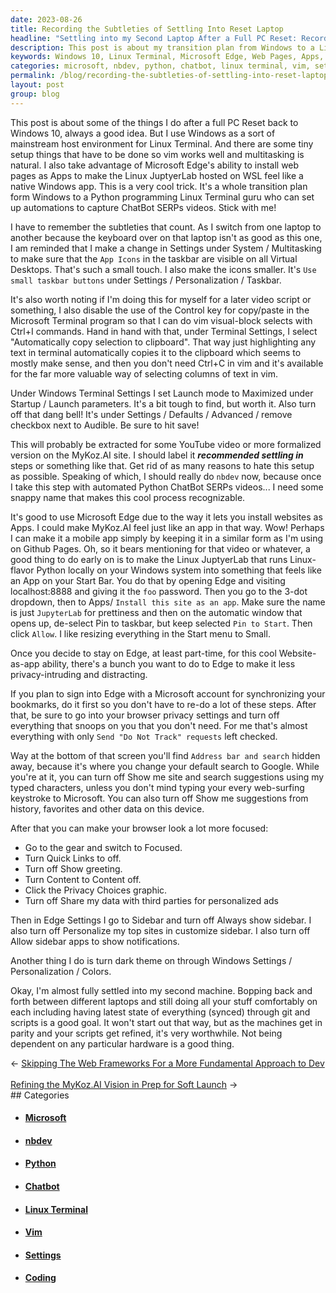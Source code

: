 ```yaml
---
date: 2023-08-26
title: Recording the Subtleties of Settling Into Reset Laptop
headline: "Settling into my Second Laptop After a Full PC Reset: Recording the Subtleties That Count"
description: This post is about my transition plan from Windows to a Linux Terminal environment for Python programming, and the small setup steps I take to make sure everything runs smoothly. I share my tips for making Linux JuptyerLab hosted on WSL feel like a native Windows app, disabling the Control key for copy/paste in the Microsoft Terminal program, and using Microsoft Edge to install web pages as Apps. I also share my advice for customizing Edge to make it less privacy-intrusive and distracting.
keywords: Windows 10, Linux Terminal, Microsoft Edge, Web Pages, Apps, Python, Programming, ChatBot, SERPs, Videos, Settings, System, Multitasking, App Icons, Taskbar, Small Taskbar Buttons, Personalization, Control Key, Copy/Paste, Microsoft Terminal, Vim, Visual-Block, Selects, Automatically Copy Selection, Clipboard, Launch Mode, Maximized, Startup, Launch Parameters, Bell, Audible, Nbdev, YouTube,
categories: microsoft, nbdev, python, chatbot, linux terminal, vim, setting, coding
permalink: /blog/recording-the-subtleties-of-settling-into-reset-laptop/
layout: post
group: blog
---
```



This post is about some of the things I do after a full PC Reset back to
Windows 10, always a good idea. But I use Windows as a sort of mainstream host
environment for Linux Terminal. And there are some tiny setup things that have
to be done so vim works well and multitasking is natural. I also take advantage
of Microsoft Edge's ability to install web pages as Apps to make the Linux
JuptyerLab hosted on WSL feel like a native Windows app. This is a very cool
trick. It's a whole transition plan form Windows to a Python programming Linux
Terminal guru who can set up automations to capture ChatBot SERPs videos. Stick
with me!

I have to remember the subtleties that count. As I switch from one laptop to
another because the keyboard over on that laptop isn't as good as this one, I
am reminded that I make a change in Settings under System / Multitasking to
make sure that the `App Icons` in the taskbar are visible on all Virtual
Desktops. That's such a small touch. I also make the icons smaller. It's `Use
small taskbar buttons` under Settings / Personalization / Taskbar.

It's also worth noting if I'm doing this for myself for a later video script or
something, I also disable the use of the Control key for copy/paste in the
Microsoft Terminal program so that I can do vim visual-block selects with
Ctrl+I commands. Hand in hand with that, under Terminal Settings, I select
"Automatically copy selection to clipboard". That way just highlighting any
text in terminal automatically copies it to the clipboard which seems to mostly
make sense, and then you don't need Ctrl+C in vim and it's available for the
far more valuable way of selecting columns of text in vim.

Under Windows Terminal Settings I set Launch mode to Maximized under Startup /
Launch parameters. It's a bit tough to find, but worth it. Also turn off that
dang bell! It's under Settings / Defaults / Advanced / remove checkbox next to
Audible. Be sure to hit save!

This will probably be extracted for some YouTube video or more formalized
version on the MyKoz.AI site. I should label it ***recommended settling in***
steps or something like that. Get rid of as many reasons to hate this setup as
possible. Speaking of which, I should really do `nbdev` now, because once I
take this step with automated Python ChatBot SERPs videos... I need some snappy
name that makes this cool process recognizable.

It's good to use Microsoft Edge due to the way it lets you install websites as
Apps. I could make MyKoz.AI feel just like an app in that way. Wow! Perhaps I
can make it a mobile app simply by keeping it in a similar form as I'm using on
Github Pages. Oh, so it bears mentioning for that video or whatever, a good
thing to do early on is to make the Linux JuptyerLab that runs Linux-flavor
Python locally on your Windows system into something that feels like an App on
your Start Bar. You do that by opening Edge and visiting localhost:8888 and
giving it the `foo` password. Then you go to the 3-dot dropdown, then to Apps/
`Install this site as an app`. Make sure the name is just `JupyterLab` for
prettiness and then on the automatic window that opens up, de-select Pin to
taskbar, but keep selected `Pin to Start`. Then click `Allow`. I like resizing
everything in the Start menu to Small.

Once you decide to stay on Edge, at least part-time, for this cool
Website-as-app ability, there's a bunch you want to do to Edge to make it less
privacy-intruding and distracting. 

If you plan to sign into Edge with a Microsoft account for synchronizing your
bookmarks, do it first so you don't have to re-do a lot of these steps. After
that, be sure to go into your browser privacy settings and turn off everything
that snoops on you that you don't need. For me that's almost everything with
only `Send "Do Not Track" requests` left checked.

Way at the bottom of that screen you'll find `Address bar and search` hidden
away, because it's where you change your default search to Google. While you're
at it, you can turn off Show me site and search suggestions using my typed
characters, unless you don't mind typing your every web-surfing keystroke to
Microsoft. You can also turn off Show me suggestions from history, favorites
and other data on this device. 

After that you can make your browser look a lot more focused:

- Go to the gear and switch to Focused.
- Turn Quick Links to off.
- Turn off Show greeting.
- Turn Content to Content off.
- Click the Privacy Choices graphic.
- Turn off Share my data with third parties for personalized ads

Then in Edge Settings I go to Sidebar and turn off Always show sidebar. I also
turn off Personalize my top sites in customize sidebar. I also turn off Allow
sidebar apps to show notifications.

Another thing I do is turn dark theme on through Windows Settings /
Personalization / Colors. 

Okay, I'm almost fully settled into my second machine. Bopping back and forth
between different laptops and still doing all your stuff comfortably on each
including having latest state of everything (synced) through git and scripts is
a good goal. It won't start out that way, but as the machines get in parity and
your scripts get refined, it's very worthwhile. Not being dependent on any
particular hardware is a good thing.














<div class="arrow-links"><div class="post-nav-prev"><span class="arrow">&larr;&nbsp;</span><a href="/blog/skipping-the-web-frameworks-for-a-more-fundamental-approach-to-dev/">Skipping The Web Frameworks For a More Fundamental Approach to Dev</a></div> &nbsp; <div class="post-nav-next"><a href="/blog/refining-the-mykoz-ai-vision-in-prep-for-soft-launch/">Refining the MyKoz.AI Vision in Prep for Soft Launch</a><span class="arrow">&nbsp;&rarr;</span></div></div>
## Categories

<ul>
<li><h4><a href='/microsoft/'>Microsoft</a></h4></li>
<li><h4><a href='/nbdev/'>nbdev</a></h4></li>
<li><h4><a href='/python/'>Python</a></h4></li>
<li><h4><a href='/chatbot/'>Chatbot</a></h4></li>
<li><h4><a href='/linux-terminal/'>Linux Terminal</a></h4></li>
<li><h4><a href='/vim/'>Vim</a></h4></li>
<li><h4><a href='/setting/'>Settings</a></h4></li>
<li><h4><a href='/coding/'>Coding</a></h4></li></ul>